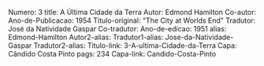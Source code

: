 Numero: 3
title: A Última Cidade da Terra
Autor: Edmond Hamilton
Co-autor: 
Ano-de-Publicacao: 1954
Titulo-original: "The City at Worlds End"
Tradutor: José da Natividade Gaspar
Co-tradutor: 
Ano-de-edicao: 1951
alias: Edmond-Hamilton
Autor2-alias: 
Tradutor1-alias: Jose-da-Natividade-Gaspar
Tradutor2-alias: 
Titulo-link: 3-A-ultima-Cidade-da-Terra
Capa: Cândido Costa Pinto
pags: 234
Capa-link: Candido-Costa-Pinto